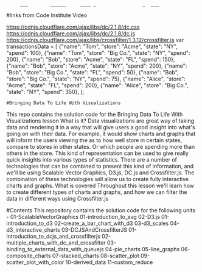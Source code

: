          ___        ______     ____ _                 _  ___  
     
   #links from Code Institute Video  
     
     
https://cdnjs.cloudflare.com/ajax/libs/dc/2.1.8/dc.css
https://cdnjs.cloudflare.com/ajax/libs/dc/2.1.8/dc.js
https://cdnjs.cloudflare.com/ajax/libs/crossfilter/1.3.12/crossfilter.js
          var transactionsData = [
        {"name": "Tom", "store": "Acme", "state": "NY", "spend": 100},
        {"name": "Tom", "store": "Big Co.", "state": "NY", "spend": 200},
        {"name": "Bob", "store": "Acme", "state": "FL", "spend": 150},
        {"name": "Bob", "store": "Acme", "state": "NY", "spend": 200},
        {"name": "Bob", "store": "Big Co.", "state": "FL", "spend": 50},
        {"name": "Bob", "store": "Big Co.", "state": "NY", "spend": 75},
        {"name": "Alice", "store": "Acme", "state": "FL", "spend": 200},
        {"name": "Alice", "store": "Big Co.", "state": "NY", "spend": 350},
    ];
    
    #Bringing Data To Life With Visualizations
    
This repo contains the solution code for the Bringing Data To Life With Visualizations lesson
What is it?
Data visualizations are great way of taking data and rendering it in a way that will give users a good insight into what's going on with their data. For example, it would show charts and graphs that will inform the users viewing the as to how well store in certain states, compare to stores in other states. Or which people are spending more than others in the store.
This kind of representation can be used to give really quick insights into various types of statistics.
There are a number of technologies that can be combined to present this kind of information, and we'll be using Scalable Vector Graphics, D3.js, DC.js and Crossfilter.js.
The combination of these technologies will allow us to create fully interactive charts and graphs.
What is covered
Throughout this lesson we'll learn how to create different types of charts and graphs, and how we can filter the data in different ways using Crossfilter.js

#Contents
This repository contains the solution code for the following units -
01-ScalableVectorGraphics 
01-introduction_to_svg
02-D3.js 
01-introduction_to_d3
02-create_a_bar_chart_with_d3
03-d3_scales
04-d3_interactive_charts
03-DCJSAndCrossfilterJS 
01-introduction_to_dcjs_and_crossfilterjs
02-multiple_charts_with_dc_and_crossfilter
03-binding_to_external_data_with_queuejs
04-pie_charts
05-line_graphs
06-composite_charts
07-stacked_charts
08-scatter_plot
09-scatter_plot_with_color
10-derived_data
11-custom_reduce





 




